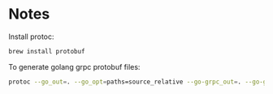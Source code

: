 # Notes

Install protoc:
```bash
brew install protobuf
```

To generate golang grpc protobuf files:

```bash
protoc --go_out=. --go_opt=paths=source_relative --go-grpc_out=. --go-grpc_opt=paths=source_relative muzz/explore-service.proto
```